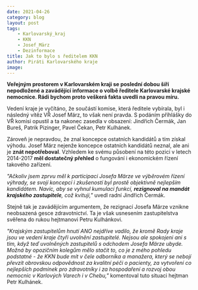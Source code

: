 ```yaml
---
date: 2021-04-26
category: blog
layout: post
tags:
    - Karlovarský_kraj
    - KKN
    - Josef_März
    - Dezinformace
title: Jak to bylo s ředitelem KKN
author: Piráti Karlovarského kraje
image: 
---
```


**Veřejným prostorem v Karlovarském kraji se poslední dobou šíří nepodložené a zavádějící informace o volbě ředitele Karlovarské krajské nemocnice. Rádi bychom proto veškerá fakta uvedli na pravou míru.**

Vedení kraje je vyčítáno, že součástí komise, která ředitele vybírala, byl i následný vítěz VŘ Josef März, to však není pravda. S podáním příhlášky do VŘ komisi opustil a ta nakonec zasedla v obsazení: Jindřich Čermák, Jan Bureš, Patrik Pizinger, Pavel Čekan, Petr Kulhánek.

Zároveň je nepravdou, že znal koncepce ostatních kandidátů a tím získal výhodu. Josef März nejenže koncepce ostatních kandidátů neznal, ale ani je **znát nepotřeboval**. Vzhledem ke svému působení na této pozici v letech 2014-2017 **měl dostatečný přehled** o fungování i ekonomickém řízení takového zařízení. 

*"Ačkoliv jsem zprvu měl k participaci Josefa Märze ve výběrovém řízení výhrady, se svojí koncepcí i zkušeností byl prostě objektivně nejlepším kandidátem. Navíc, aby se vyhnul kumulaci funkcí, **rezignoval na mandát krajského zastupitele**, což kvituji,"* uvedl radní Jindřich Čermák.

Stejně tak je zavádějícím argumentem, že rezignací Josefa Märze vznikne neobsazená gesce zdravotnictví. Ta je však usnesením zastupitelstva svěřena do rukou hejtmanovi Petru Kulhánkovi.

*"Krajským zastupitelům hnutí ANO nejdříve vadilo, že kromě Rady kraje jsou ve vedení kraje čtyři uvolnění zastupitelé. Nejsou ale spokojeni ani s tím, když teď uvolněných zastupitelů s odchodem Josefa Märze ubyde. Možná by opozičním kolegům mělo stačit to, co je z mého pohledu podstatné - že KKN bude mít v čele odborníka a manažera, který se nebojí převzít obrovskou odpovědnost za kvalitní péči o pacienty, za vytvoření co nejlepších podmínek pro zdravotníky i za hospodaření a rozvoj obou nemocnic v Karlových Varech i v Chebu,"* komentoval tuto situaci hejtman Petr Kulhánek.
